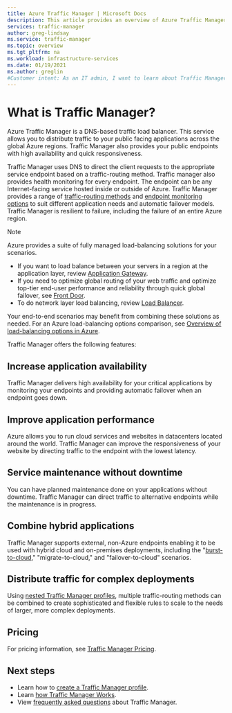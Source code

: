 ```yaml
---
title: Azure Traffic Manager | Microsoft Docs
description: This article provides an overview of Azure Traffic Manager. Find out if it's the right choice for load-balancing user traffic for your application.
services: traffic-manager
author: greg-lindsay
ms.service: traffic-manager
ms.topic: overview
ms.tgt_pltfrm: na
ms.workload: infrastructure-services
ms.date: 01/19/2021
ms.author: greglin
#Customer intent: As an IT admin, I want to learn about Traffic Manager and what I can use it for. 
---
```


# What is Traffic Manager?

Azure Traffic Manager is a DNS-based traffic load balancer. This service allows you to distribute traffic to your public facing applications across the global Azure regions. Traffic Manager also provides your public endpoints with high availability and quick responsiveness.

Traffic Manager uses DNS to direct the client requests to the appropriate service endpoint based on a traffic-routing method. Traffic manager also provides health monitoring for every endpoint. The endpoint can be any Internet-facing service hosted inside or outside of Azure. Traffic Manager provides a range of [traffic-routing methods](traffic-manager-routing-methods.md) and [endpoint monitoring options](traffic-manager-monitoring.md) to suit different application needs and automatic failover models. Traffic Manager is resilient to failure, including the failure of an entire Azure region.

>[!NOTE]
> Azure provides a suite of fully managed load-balancing solutions for your scenarios. 
> * If you want to load balance between your servers in a region at the application layer, review [Application Gateway](../application-gateway/overview.md).
> * If you need to optimize global routing of your web traffic and optimize top-tier end-user performance and reliability through quick global failover, see [Front Door](../frontdoor/front-door-overview.md).
> * To do network layer load balancing, review [Load Balancer](../load-balancer/load-balancer-overview.md). 
> 
> Your end-to-end scenarios may benefit from combining these solutions as needed.
> For an Azure load-balancing options comparison, see [Overview of load-balancing options in Azure](/azure/architecture/guide/technology-choices/load-balancing-overview).

Traffic Manager offers the following features:

## Increase application availability

Traffic Manager delivers high availability for your critical applications by monitoring your endpoints and providing automatic failover when an endpoint goes down.
    
## Improve application performance

Azure allows you to run cloud services and websites in datacenters located around the world. Traffic Manager can improve the responsiveness of your website by directing traffic to the endpoint with the lowest latency.

## Service maintenance without downtime

You can have planned maintenance done on your applications without downtime. Traffic Manager can direct traffic to alternative endpoints while the maintenance is in progress.

## Combine hybrid applications

Traffic Manager supports external, non-Azure endpoints enabling it to be used with hybrid cloud and on-premises deployments, including the "[burst-to-cloud](https://azure.microsoft.com/overview/what-is-cloud-bursting/)," "migrate-to-cloud," and "failover-to-cloud" scenarios.

## Distribute traffic for complex deployments

Using [nested Traffic Manager profiles](traffic-manager-nested-profiles.md), multiple traffic-routing methods can be combined to create sophisticated and flexible rules to scale to the needs of larger, more complex deployments.

## Pricing

For pricing information, see [Traffic Manager Pricing](https://azure.microsoft.com/pricing/details/traffic-manager/).


## Next steps

- Learn how to [create a Traffic Manager profile](./quickstart-create-traffic-manager-profile.md).
- Learn [how Traffic Manager Works](traffic-manager-how-it-works.md).
- View [frequently asked questions](traffic-manager-FAQs.md) about Traffic Manager.